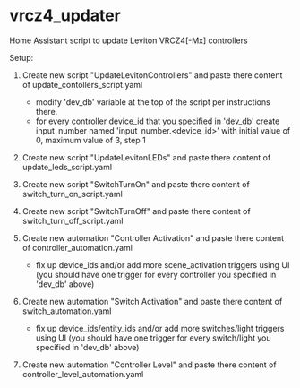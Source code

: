 # vrcz4_updater
Home Assistant script to update Leviton VRCZ4[-Mx] controllers

Setup:

1. Create new script "UpdateLevitonControllers" and paste there content of update_contollers_script.yaml
   - modify 'dev_db' variable at the top of the script per instructions there.
   - for every controller device_id that you specified in 'dev_db' create input_number named
     'input_number.<device_id>' with initial value of 0, maximum value of 3, step 1

2. Create new script "UpdateLevitonLEDs" and paste there content of update_leds_script.yaml

3. Create new script "SwitchTurnOn" and paste there content of switch_turn_on_script.yaml

4. Create new script "SwitchTurnOff" and paste there content of switch_turn_off_script.yaml

5. Create new automation "Controller Activation" and paste there content of controller_automation.yaml
   - fix up device_ids and/or add more scene_activation triggers using UI
     (you should have one trigger for every controller you specified in 'dev_db' above)

6. Create new automation "Switch Activation" and paste there content of switch_automation.yaml
   - fix up device_ids/entity_ids and/or add more switches/light triggers using UI
     (you should have one trigger for every switch/light you specified in 'dev_db' above)

7. Create new automation "Controller Level" and paste there content of controller_level_automation.yaml
